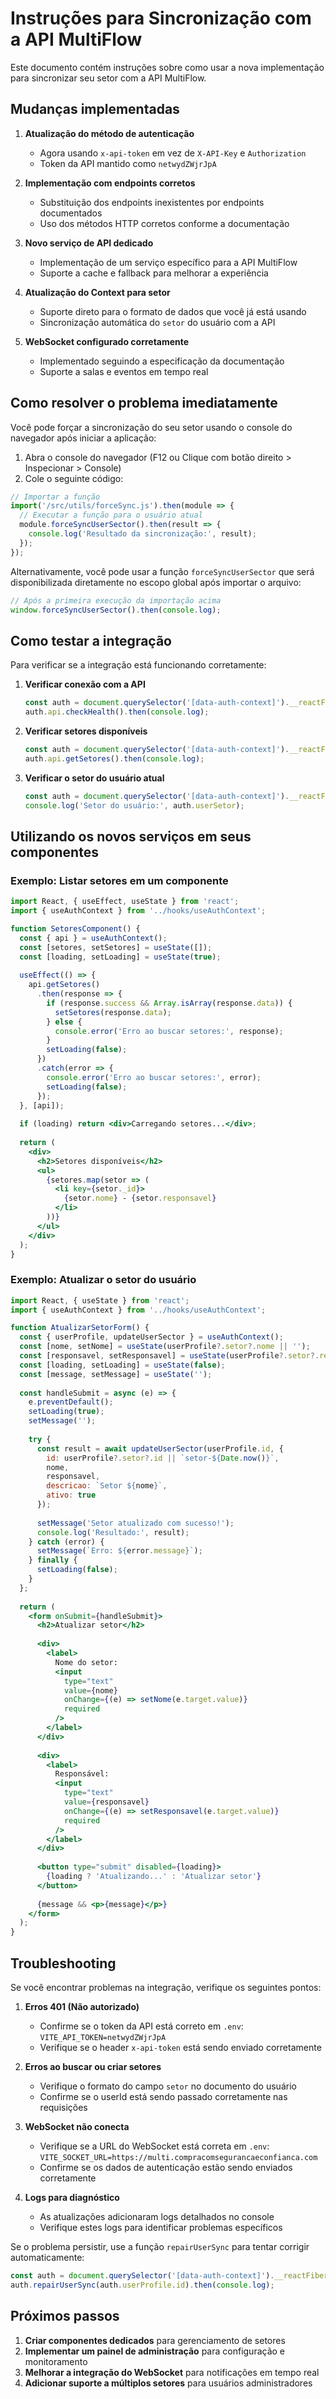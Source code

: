 # Instruções para Sincronização com a API MultiFlow

Este documento contém instruções sobre como usar a nova implementação para sincronizar seu setor com a API MultiFlow.

## Mudanças implementadas

1. **Atualização do método de autenticação**
   - Agora usando `x-api-token` em vez de `X-API-Key` e `Authorization`
   - Token da API mantido como `netwydZWjrJpA`

2. **Implementação com endpoints corretos**
   - Substituição dos endpoints inexistentes por endpoints documentados
   - Uso dos métodos HTTP corretos conforme a documentação

3. **Novo serviço de API dedicado**
   - Implementação de um serviço específico para a API MultiFlow
   - Suporte a cache e fallback para melhorar a experiência

4. **Atualização do Context para setor**
   - Suporte direto para o formato de dados que você já está usando
   - Sincronização automática do `setor` do usuário com a API

5. **WebSocket configurado corretamente**
   - Implementado seguindo a especificação da documentação
   - Suporte a salas e eventos em tempo real

## Como resolver o problema imediatamente

Você pode forçar a sincronização do seu setor usando o console do navegador após iniciar a aplicação:

1. Abra o console do navegador (F12 ou Clique com botão direito > Inspecionar > Console)
2. Cole o seguinte código:

```javascript
// Importar a função
import('/src/utils/forceSync.js').then(module => {
  // Executar a função para o usuário atual
  module.forceSyncUserSector().then(result => {
    console.log('Resultado da sincronização:', result);
  });
});
```

Alternativamente, você pode usar a função `forceSyncUserSector` que será disponibilizada diretamente no escopo global após importar o arquivo:

```javascript
// Após a primeira execução da importação acima
window.forceSyncUserSector().then(console.log);
```

## Como testar a integração

Para verificar se a integração está funcionando corretamente:

1. **Verificar conexão com a API**
   ```javascript
   const auth = document.querySelector('[data-auth-context]').__reactFiber$.memoizedProps.value;
   auth.api.checkHealth().then(console.log);
   ```

2. **Verificar setores disponíveis**
   ```javascript
   const auth = document.querySelector('[data-auth-context]').__reactFiber$.memoizedProps.value;
   auth.api.getSetores().then(console.log);
   ```

3. **Verificar o setor do usuário atual**
   ```javascript
   const auth = document.querySelector('[data-auth-context]').__reactFiber$.memoizedProps.value;
   console.log('Setor do usuário:', auth.userSetor);
   ```

## Utilizando os novos serviços em seus componentes

### Exemplo: Listar setores em um componente

```jsx
import React, { useEffect, useState } from 'react';
import { useAuthContext } from '../hooks/useAuthContext';

function SetoresComponent() {
  const { api } = useAuthContext();
  const [setores, setSetores] = useState([]);
  const [loading, setLoading] = useState(true);
  
  useEffect(() => {
    api.getSetores()
      .then(response => {
        if (response.success && Array.isArray(response.data)) {
          setSetores(response.data);
        } else {
          console.error('Erro ao buscar setores:', response);
        }
        setLoading(false);
      })
      .catch(error => {
        console.error('Erro ao buscar setores:', error);
        setLoading(false);
      });
  }, [api]);
  
  if (loading) return <div>Carregando setores...</div>;
  
  return (
    <div>
      <h2>Setores disponíveis</h2>
      <ul>
        {setores.map(setor => (
          <li key={setor._id}>
            {setor.nome} - {setor.responsavel}
          </li>
        ))}
      </ul>
    </div>
  );
}
```

### Exemplo: Atualizar o setor do usuário

```jsx
import React, { useState } from 'react';
import { useAuthContext } from '../hooks/useAuthContext';

function AtualizarSetorForm() {
  const { userProfile, updateUserSector } = useAuthContext();
  const [nome, setNome] = useState(userProfile?.setor?.nome || '');
  const [responsavel, setResponsavel] = useState(userProfile?.setor?.responsavel || '');
  const [loading, setLoading] = useState(false);
  const [message, setMessage] = useState('');
  
  const handleSubmit = async (e) => {
    e.preventDefault();
    setLoading(true);
    setMessage('');
    
    try {
      const result = await updateUserSector(userProfile.id, {
        id: userProfile?.setor?.id || `setor-${Date.now()}`,
        nome,
        responsavel,
        descricao: `Setor ${nome}`,
        ativo: true
      });
      
      setMessage('Setor atualizado com sucesso!');
      console.log('Resultado:', result);
    } catch (error) {
      setMessage(`Erro: ${error.message}`);
    } finally {
      setLoading(false);
    }
  };
  
  return (
    <form onSubmit={handleSubmit}>
      <h2>Atualizar setor</h2>
      
      <div>
        <label>
          Nome do setor:
          <input 
            type="text" 
            value={nome} 
            onChange={(e) => setNome(e.target.value)}
            required 
          />
        </label>
      </div>
      
      <div>
        <label>
          Responsável:
          <input 
            type="text" 
            value={responsavel} 
            onChange={(e) => setResponsavel(e.target.value)}
            required 
          />
        </label>
      </div>
      
      <button type="submit" disabled={loading}>
        {loading ? 'Atualizando...' : 'Atualizar setor'}
      </button>
      
      {message && <p>{message}</p>}
    </form>
  );
}
```

## Troubleshooting

Se você encontrar problemas na integração, verifique os seguintes pontos:

1. **Erros 401 (Não autorizado)**
   - Confirme se o token da API está correto em `.env`: `VITE_API_TOKEN=netwydZWjrJpA`
   - Verifique se o header `x-api-token` está sendo enviado corretamente

2. **Erros ao buscar ou criar setores**
   - Verifique o formato do campo `setor` no documento do usuário
   - Confirme se o userId está sendo passado corretamente nas requisições

3. **WebSocket não conecta**
   - Verifique se a URL do WebSocket está correta em `.env`: `VITE_SOCKET_URL=https://multi.compracomsegurancaeconfianca.com`
   - Confirme se os dados de autenticação estão sendo enviados corretamente

4. **Logs para diagnóstico**
   - As atualizações adicionaram logs detalhados no console
   - Verifique estes logs para identificar problemas específicos

Se o problema persistir, use a função `repairUserSync` para tentar corrigir automaticamente:

```javascript
const auth = document.querySelector('[data-auth-context]').__reactFiber$.memoizedProps.value;
auth.repairUserSync(auth.userProfile.id).then(console.log);
```

## Próximos passos

1. **Criar componentes dedicados** para gerenciamento de setores
2. **Implementar um painel de administração** para configuração e monitoramento
3. **Melhorar a integração do WebSocket** para notificações em tempo real
4. **Adicionar suporte a múltiplos setores** para usuários administradores